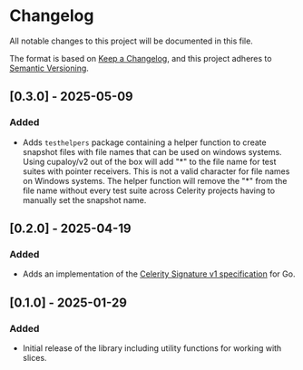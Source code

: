 # Changelog

All notable changes to this project will be documented in this file.

The format is based on [Keep a Changelog](https://keepachangelog.com/en/1.0.0/),
and this project adheres to [Semantic Versioning](https://semver.org/spec/v2.0.0.html).

## [0.3.0] - 2025-05-09

### Added

- Adds `testhelpers` package containing a helper function to create snapshot files with file names that can be used on windows systems. Using cupaloy/v2 out of the box will add "\*" to the file name for test suites with pointer receivers. This is not a valid character for file names on Windows systems. The helper function will remove the "\*" from the file name without every test suite across Celerity projects having to manually set the snapshot name.

## [0.2.0] - 2025-04-19

### Added

- Adds an implementation of the [Celerity Signature v1 specification](https://www.celerityframework.io/docs/auth/signature-v1) for Go.

## [0.1.0] - 2025-01-29

### Added

- Initial release of the library including utility functions for working with slices.
